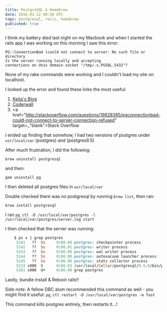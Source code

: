 ```yaml
---
title: PostgreSQL & Homebrew
date: 2016-01-22 00:50 UTC
tags: postgresql, rails, homebrew
published: true	
---
```



I think my battery died last night on my Macbook and when I started the rails app I was working on this morning I saw this error:


	PG::ConnectionBad (could not connect to server: No such file or directory
	Is the server running locally and accepting
	connections on Unix domain socket "/tmp/.s.PGSQL.5432"?

None of my rake commands were working and I couldn't load my site on localhost.

I looked up the error and found these links the most useful:

1. <a href="https://kkob.us/2016/01/09/homebrew-and-postgresql-9-5/" target="_blank">Keita's Blog</a>
2. <a href="https://coderwall.com/p/zf-fww/postgres-on-osx-with-homebrew-not-running-after-osx-crash" target="_blank">Coderwall</a>
3. <a href="http://stackoverflow.com/questions/19828385/pgconnectionbad-could-not-connect-to-server-connection-refused" target=_"blank">Stack Overflow</a>

I ended up finding that somehow, I had two versions of postgres under `usr/local/var` (postgres) and (postgres9.5)

After much frustration, I did the following:

	brew uninstall postgresql

and then:
		
	gem uninstall pg

I then deleted all postgres files in `usr/local/var`

Double checked there was no postgresql by running `brew list`, then ran:

	brew install postgresql

I ran `pg_ctl -D /usr/local/var/postgres -l /usr/local/var/postgres/server.log start`

I then checked that the server was running: 

```ruby
	$ ps x | grep postgres
	 5141   ??  Ss     0:00.00 postgres: checkpointer process
	 5142   ??  Ss     0:00.01 postgres: writer process
	 5143   ??  Ss     0:00.00 postgres: wal writer process
	 5144   ??  Ss     0:00.00 postgres: autovacuum launcher process
	 5145   ??  Ss     0:00.00 postgres: stats collector process
	 5133 s000  S      0:00.03 /usr/local/Cellar/postgresql/9.5.0/bin/postgres -D /usr/local/var/postgres
	 5161 s000  U+     0:00.00 grep postgres

```

Lastly, bundle install & Reboot rails!!


Side note: 
A fellow DBC alum recommended this command as well - you might find it useful:
`pg_ctl restart -D /usr/local/var/postgres -m fast `

This command kills postgres entirely, then restarts it…!


